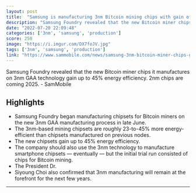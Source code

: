 ```yaml
---
layout: post
title:  "Samsung is manufacturing 3nm Bitcoin mining chips with gain of up to 45% energy efficiency"
description: "Samsung Foundry revealed that the new Bitcoin miner chips it manufactures on 3nm GAA technology gain up to 45% energy efficiency. 2nm chips are coming 2025. - SamMobile"
date: "2022-07-20 22:09:48"
categories: ['3nm', 'samsung', 'production']
score: 250
image: "https://i.imgur.com/DX7foJV.jpg"
tags: ['3nm', 'samsung', 'production']
link: "https://www.sammobile.com/news/samsung-3nm-bitcoin-miner-chips-gain-45-percent-energy-efficiency/"
---
```


Samsung Foundry revealed that the new Bitcoin miner chips it manufactures on 3nm GAA technology gain up to 45% energy efficiency. 2nm chips are coming 2025. - SamMobile

## Highlights

- Samsung Foundry began manufacturing chipsets for Bitcoin miners on the new 3nm GAA manufacturing process in late June.
- The 3nm-based mining chipsets are roughly 23-to-45% more energy-efficient than chipsets manufactured on previous nodes.
- The new chipsets gain up to 45% energy efficiency.
- The company should also use the 3nm technology to manufacture smartphone chipsets — eventually — but the initial trial run consisted of chips for Bitcoin mining.
- The President Dr.
- Siyoung Choi also confirmed that 3nm manufacturing will remain at the forefront for the next few years.

---
